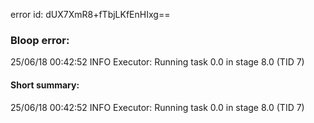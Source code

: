 error id: dUX7XmR8+fTbjLKfEnHIxg==
### Bloop error:

25/06/18 00:42:52 INFO Executor: Running task 0.0 in stage 8.0 (TID 7)
#### Short summary: 

25/06/18 00:42:52 INFO Executor: Running task 0.0 in stage 8.0 (TID 7)
